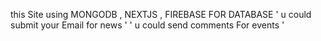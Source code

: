 this Site using MONGODB , NEXTJS , FIREBASE FOR DATABASE
' u could submit your Email for news '
' u could send comments For events '